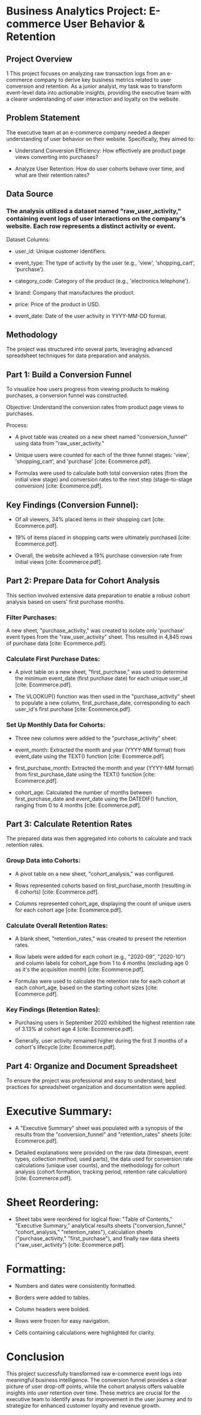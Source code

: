 # Business Analytics Project: E-commerce User Behavior & Retention
## Project Overview
1 This project focuses on analyzing raw transaction logs from an e-commerce company to derive key business metrics related to user conversion and retention. As a junior analyst, my task was to transform event-level data into actionable insights, providing the executive team with a clearer understanding of user interaction and loyalty on the website.

## Problem Statement
The executive team at an e-commerce company needed a deeper understanding of user behavior on their website. Specifically, they aimed to:

- Understand Conversion Efficiency: How effectively are product page views converting into purchases?

- Analyze User Retention: How do user cohorts behave over time, and what are their retention rates?

## Data Source
### The analysis utilized a dataset named "raw_user_activity," containing event logs of user interactions on the company's website. Each row represents a distinct activity or event.

Dataset Columns:

- user_id: Unique customer identifiers.

- event_type: The type of activity by the user (e.g., 'view', 'shopping_cart', 'purchase').

- category_code: Category of the product (e.g., 'electronics.telephone').

- brand: Company that manufactures the product.

- price: Price of the product in USD.

- event_date: Date of the user activity in YYYY-MM-DD format.

## Methodology
The project was structured into several parts, leveraging advanced spreadsheet techniques for data preparation and analysis.

## Part 1: Build a Conversion Funnel
To visualize how users progress from viewing products to making purchases, a conversion funnel was constructed.

Objective: Understand the conversion rates from product page views to purchases.

Process:

- A pivot table was created on a new sheet named "conversion_funnel" using data from "raw_user_activity."

- Unique users were counted for each of the three funnel stages: 'view', 'shopping_cart', and 'purchase' [cite: Ecommerce.pdf].

- Formulas were used to calculate both total conversion rates (from the initial view stage) and conversion rates to the next step (stage-to-stage conversion) [cite: Ecommerce.pdf].

## Key Findings (Conversion Funnel):

- Of all viewers, 34% placed items in their shopping cart [cite: Ecommerce.pdf].

- 19% of items placed in shopping carts were ultimately purchased [cite: Ecommerce.pdf].

- Overall, the website achieved a 19% purchase conversion rate from initial views [cite: Ecommerce.pdf].

## Part 2: Prepare Data for Cohort Analysis
This section involved extensive data preparation to enable a robust cohort analysis based on users' first purchase months.

### Filter Purchases:

A new sheet, "purchase_activity," was created to isolate only 'purchase' event types from the "raw_user_activity" sheet. This resulted in 4,845 rows of purchase data [cite: Ecommerce.pdf].

### Calculate First Purchase Dates:

- A pivot table on a new sheet, "first_purchase," was used to determine the minimum event_date (first purchase date) for each unique user_id [cite: Ecommerce.pdf].

- The VLOOKUP() function was then used in the "purchase_activity" sheet to populate a new column, first_purchase_date, corresponding to each user_id's first purchase [cite: Ecommerce.pdf].

### Set Up Monthly Data for Cohorts:

- Three new columns were added to the "purchase_activity" sheet:

- event_month: Extracted the month and year (YYYY-MM format) from event_date using the TEXT() function [cite: Ecommerce.pdf].

- first_purchase_month: Extracted the month and year (YYYY-MM format) from first_purchase_date using the TEXT() function [cite: Ecommerce.pdf].

- cohort_age: Calculated the number of months between first_purchase_date and event_date using the DATEDIF() function, ranging from 0 to 4 months [cite: Ecommerce.pdf].

## Part 3: Calculate Retention Rates
The prepared data was then aggregated into cohorts to calculate and track retention rates.

### Group Data into Cohorts:

- A pivot table on a new sheet, "cohort_analysis," was configured.

- Rows represented cohorts based on first_purchase_month (resulting in 6 cohorts) [cite: Ecommerce.pdf].

- Columns represented cohort_age, displaying the count of unique users for each cohort age [cite: Ecommerce.pdf].

### Calculate Overall Retention Rates:

- A blank sheet, "retention_rates," was created to present the retention rates.

- Row labels were added for each cohort (e.g., "2020-09", "2020-10") and column labels for cohort_age from 1 to 4 months (excluding age 0 as it's the acquisition month) [cite: Ecommerce.pdf].

- Formulas were used to calculate the retention rate for each cohort at each cohort_age, based on the starting cohort sizes [cite: Ecommerce.pdf].

### Key Findings (Retention Rates):

- Purchasing users in September 2020 exhibited the highest retention rate of 3.13% at cohort age 4 [cite: Ecommerce.pdf].

- Generally, user activity remained higher during the first 3 months of a cohort's lifecycle [cite: Ecommerce.pdf].

## Part 4: Organize and Document Spreadsheet
To ensure the project was professional and easy to understand, best practices for spreadsheet organization and documentation were applied.

# Executive Summary:

- A "Executive Summary" sheet was populated with a synopsis of the results from the "conversion_funnel" and "retention_rates" sheets [cite: Ecommerce.pdf].

- Detailed explanations were provided on the raw data (timespan, event types, collection method, used parts), the data used for conversion rate calculations (unique user counts), and the methodology for cohort analysis (cohort formation, tracking period, retention rate calculation) [cite: Ecommerce.pdf].

# Sheet Reordering:

- Sheet tabs were reordered for logical flow: "Table of Contents," "Executive Summary," analytical results sheets ("conversion_funnel," "cohort_analysis," "retention_rates"), calculation sheets ("purchase_activity," "first_purchase"), and finally raw data sheets ("raw_user_activity") [cite: Ecommerce.pdf].

# Formatting:

- Numbers and dates were consistently formatted.

- Borders were added to tables.

- Column headers were bolded.

- Rows were frozen for easy navigation.

- Cells containing calculations were highlighted for clarity.

# Conclusion
This project successfully transformed raw e-commerce event logs into meaningful business intelligence. The conversion funnel provides a clear picture of user drop-off points, while the cohort analysis offers valuable insights into user retention over time. These metrics are crucial for the executive team to identify areas for improvement in the user journey and to strategize for enhanced customer loyalty and revenue growth.
